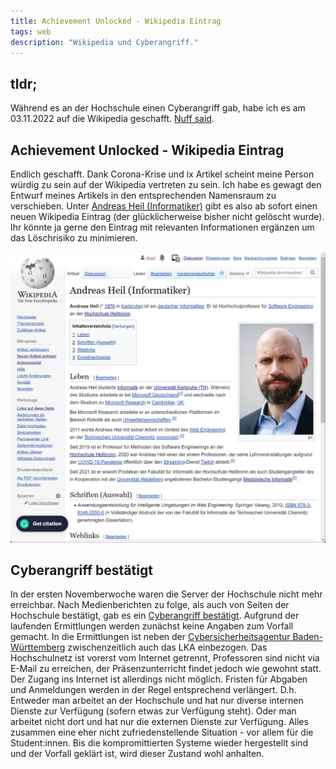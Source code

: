 ```yaml
---
title: Achievement Unlocked - Wikipedia Eintrag
tags: web
description: "Wikipedia und Cyberangriff." 
---
```


## tldr;

Während es an der Hochschule einen Cyberangriff gab, habe ich es am 03.11.2022 auf die Wikipedia geschafft. [Nuff said](https://www.urbandictionary.com/define.php?term=nuff%20said).

## Achievement Unlocked - Wikipedia Eintrag

Endlich geschafft. Dank Corona-Krise und ix Artikel scheint meine Person würdig zu sein auf der Wikipedia vertreten zu sein. Ich habe es gewagt den Entwurf meines Artikels in den entsprechenden Namensraum zu verschieben. Unter [Andreas Heil (Informatiker)](https://de.wikipedia.org/wiki/Andreas_Heil_(Informatiker)) gibt es also ab sofort einen neuen Wikipedia Eintrag (der glücklicherweise bisher nicht gelöscht wurde). Ihr könnte ja gerne den Eintrag mit relevanten Informationen ergänzen um das Löschrisiko zu minimieren.

![](../assets/img/andreas_heil_wikipedia.jpg)

## Cyberangriff bestätigt 

In der ersten Novemberwoche waren die Server der Hochschule nicht mehr erreichbar. Nach Medienberichten zu folge, als auch von Seiten der Hochschule bestätigt, gab es ein [Cyberangriff bestätigt](https://www.swr.de/swraktuell/baden-wuerttemberg/heilbronn/cyberangriff-durch-hacker-bestaetigt-hochschule-heilbronn-100.html). Aufgrund der laufenden Ermittlungen werden zunächst keine Angaben zum Vorfall gemacht. In die Ermittlungen ist neben der [Cybersicherheitsagentur Baden-Württemberg](https://im.baden-wuerttemberg.de/de/digitalisierung/cybersicherheitsagentur/cybersicherheitsagentur/) zwischenzeitlich auch das LKA einbezogen. Das Hochschulnetz ist vorerst vom Internet getrennt, Professoren sind nicht via E-Mail zu erreichen, der Präsenzunterricht findet jedoch wie gewohnt statt. Der Zugang ins Internet ist allerdings nicht möglich. Fristen für Abgaben und Anmeldungen werden in der Regel entsprechend verlängert. D.h. Entweder man arbeitet an der Hochschule und hat nur diverse internen Dienste zur Verfügung (sofern etwas zur Verfügung steht). Oder man arbeitet nicht dort und hat nur die externen Dienste zur Verfügung. Alles zusammen eine eher nicht zufriedenstellende Situation - vor allem für die Student:innen. Bis die kompromittierten Systeme wieder hergestellt sind und der Vorfall geklärt ist, wird dieser Zustand wohl anhalten.  

